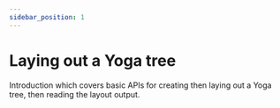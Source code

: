 ```yaml
---
sidebar_position: 1
---
```


# Laying out a Yoga tree

Introduction which covers basic APIs for creating then laying out a Yoga tree, then reading the layout output.

